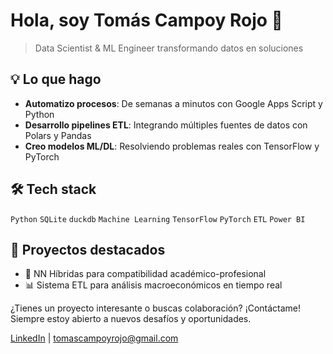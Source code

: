 # Hola, soy Tomás Campoy Rojo 👋
> Data Scientist & ML Engineer transformando datos en soluciones

## 💡 Lo que hago
- **Automatizo procesos**: De semanas a minutos con Google Apps Script y Python
- **Desarrollo pipelines ETL**: Integrando múltiples fuentes de datos con Polars y Pandas
- **Creo modelos ML/DL**: Resolviendo problemas reales con TensorFlow y PyTorch

## 🛠️ Tech stack
`Python` `SQLite` `duckdb` `Machine Learning` `TensorFlow` `PyTorch` `ETL` `Power BI`

## 🚀 Proyectos destacados
- 🧠 NN Híbridas para compatibilidad académico-profesional
- 📊 Sistema ETL para análisis macroeconómicos en tiempo real

¿Tienes un proyecto interesante o buscas colaboración? ¡Contáctame! Siempre estoy abierto a nuevos desafíos y oportunidades.

[LinkedIn](https://linkedin.com/in/tommcrojo) | tomascampoyrojo@gmail.com
